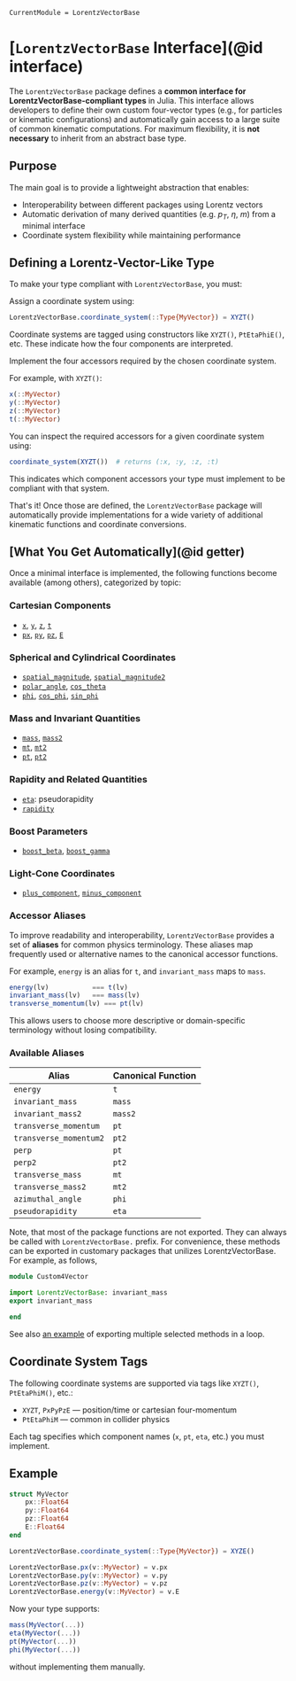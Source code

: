 ```@meta
CurrentModule = LorentzVectorBase
```

# [`LorentzVectorBase` Interface](@id interface)

The `LorentzVectorBase` package defines a **common interface for
LorentzVectorBase-compliant types** in Julia. This interface allows developers to define
their own custom four-vector types (e.g., for particles or kinematic configurations) and
automatically gain access to a large suite of common kinematic computations. For maximum
flexibility, it is **not necessary** to inherit from an abstract base
type.

## Purpose

The main goal is to provide a lightweight abstraction that enables:

- Interoperability between different packages using Lorentz vectors
- Automatic derivation of many derived quantities (e.g. $p_T$, $\eta$, $m$) from a minimal interface
- Coordinate system flexibility while maintaining performance

## Defining a Lorentz-Vector-Like Type

To make your type compliant with `LorentzVectorBase`, you must:

Assign a coordinate system using:

```julia
LorentzVectorBase.coordinate_system(::Type{MyVector}) = XYZT()
```

Coordinate systems are tagged using constructors like `XYZT()`, `PtEtaPhiE()`, etc. These indicate how the four components are interpreted.

Implement the four accessors required by the chosen coordinate system.

For example, with `XYZT()`:

```julia
x(::MyVector)
y(::MyVector)
z(::MyVector)
t(::MyVector)
```

You can inspect the required accessors for a given coordinate system using:

```julia
coordinate_system(XYZT())  # returns (:x, :y, :z, :t)
```

This indicates which component accessors your type must implement to be compliant with that system.

That's it! Once those are defined, the `LorentzVectorBase` package will automatically
provide implementations for a wide variety of additional kinematic functions and
coordinate conversions.

## [What You Get Automatically](@id getter)

Once a minimal interface is implemented, the following functions become available (among others), categorized by topic:

### Cartesian Components

- [`x`](@ref), [`y`](@ref), [`z`](@ref), [`t`](@ref)
- [`px`](@ref), [`py`](@ref), [`pz`](@ref), [`E`](@ref)

### Spherical and Cylindrical Coordinates

- [`spatial_magnitude`](@ref), [`spatial_magnitude2`](@ref)
- [`polar_angle`](@ref), [`cos_theta`](@ref)
- [`phi`](@ref), [`cos_phi`](@ref), [`sin_phi`](@ref)

### Mass and Invariant Quantities

- [`mass`](@ref), [`mass2`](@ref)
- [`mt`](@ref), [`mt2`](@ref)
- [`pt`](@ref), [`pt2`](@ref)

### Rapidity and Related Quantities

- [`eta`](@ref): pseudorapidity
- [`rapidity`](@ref)

### Boost Parameters

- [`boost_beta`](@ref), [`boost_gamma`](@ref)

### Light-Cone Coordinates

- [`plus_component`](@ref), [`minus_component`](@ref)

### Accessor Aliases

To improve readability and interoperability, `LorentzVectorBase` provides a set of
**aliases** for common physics terminology. These aliases map frequently used or
alternative names to the canonical accessor functions.

For example, `energy` is an alias for `t`, and `invariant_mass` maps to `mass`.

```julia
energy(lv)           === t(lv)
invariant_mass(lv)   === mass(lv)
transverse_momentum(lv) === pt(lv)
```

This allows users to choose more descriptive or domain-specific terminology without losing compatibility.

### Available Aliases

| Alias                  | Canonical Function |
| ---------------------- | ------------------ |
| `energy`               | `t`                |
| `invariant_mass`       | `mass`             |
| `invariant_mass2`      | `mass2`            |
| `transverse_momentum`  | `pt`               |
| `transverse_momentum2` | `pt2`              |
| `perp`                 | `pt`               |
| `perp2`                | `pt2`              |
| `transverse_mass`      | `mt`               |
| `transverse_mass2`     | `mt2`              |
| `azimuthal_angle`      | `phi`              |
| `pseudorapidity`       | `eta`              |


Note, that most of the package functions are not exported. They can always be called with `LorentzVectorBase.` prefix.
For convenience, these methods can be exported in customary packages that unilizes LorentzVectorBase.
For example, as follows,

```julia
module Custom4Vector

import LorentzVectorBase: invariant_mass
export invariant_mass

end
```

See also [an example](https://github.com/mmikhasenko/FourVectors.jl/blob/main/src/FourVectors.jl#L28-L33) of exporting multiple selected methods in a loop.

## Coordinate System Tags

The following coordinate systems are supported via tags like `XYZT()`, `PtEtaPhiM()`, etc.:

- `XYZT`, `PxPyPzE` — position/time or cartesian four-momentum
- `PtEtaPhiM` — common in collider physics

Each tag specifies which component names (`x`, `pt`, `eta`, etc.) you must implement.

## Example

```julia
struct MyVector
    px::Float64
    py::Float64
    pz::Float64
    E::Float64
end

LorentzVectorBase.coordinate_system(::Type{MyVector}) = XYZE()

LorentzVectorBase.px(v::MyVector) = v.px
LorentzVectorBase.py(v::MyVector) = v.py
LorentzVectorBase.pz(v::MyVector) = v.pz
LorentzVectorBase.energy(v::MyVector) = v.E
```

Now your type supports:

```julia
mass(MyVector(...))
eta(MyVector(...))
pt(MyVector(...))
phi(MyVector(...))
```

without implementing them manually.

